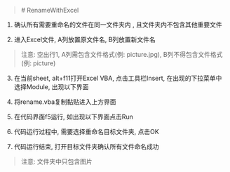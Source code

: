 > \# RenameWithExcel

1.  确认所有需要重命名的文件在同一文件夹内 ,
    且文件夹内不包含其他重要文件

2.  进入Excel文件, A列放置原文件名, B列放置新文件名

> 注意: 空出行1, A列需包含文件格式(例: picture.jpg), B列不得包含文件格式(例:
> picture)

3.  在当前sheet, alt+f11打开Excel VBA, 点击工具栏Insert,
    在出现的下拉菜单中选择Module, 出现以下界面

4.  将rename.vba复制黏贴进入上方界面

5.  在代码界面f5运行, 如出现以下界面点击Run

6.  代码运行过程中, 需要选择重命名目标文件夹, 点击OK

7.  代码运行结束, 打开目标文件夹确认所有文件命名成功

> 注意: 文件夹中只包含图片
